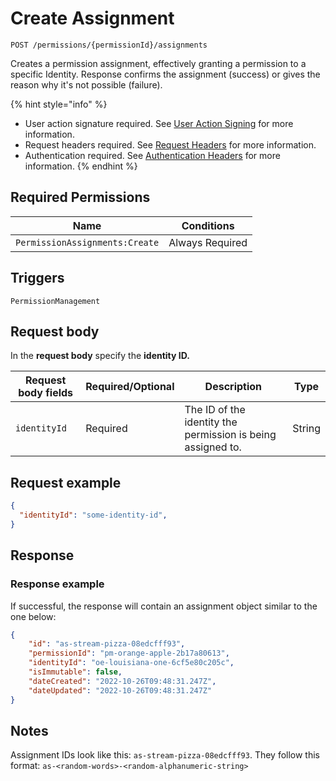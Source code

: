# Create Assignment

`POST /permissions/{permissionId}/assignments`

Creates a permission assignment, effectively granting a permission to a specific Identity. Response confirms the assignment (success) or gives the reason why it's not possible (failure).

{% hint style="info" %}
* User action signature required. See [User Action Signing](../../authentication/user-action-signing/) for more information.
* Request headers required. See [Request Headers](../../../getting-started/request-headers.md) for more information.
* Authentication required. See [Authentication Headers](../../../getting-started/request-headers.md#authentication-headers) for more information.
{% endhint %}

## Required Permissions

| Name                           | Conditions      |
| ------------------------------ | --------------- |
| `PermissionAssignments:Create` | Always Required |

## Triggers <a href="#triggers.1" id="triggers.1"></a>

`PermissionManagement`

## Request body <a href="#request-body" id="request-body"></a>

In the **request body** specify the **identity ID.**

| Request body fields | Required/Optional | Description                                                 | Type   |
| ------------------- | ----------------- | ----------------------------------------------------------- | ------ |
| `identityId`        | Required          | The ID of the identity the permission is being assigned to. | String |

## Request example <a href="#request-example.1" id="request-example.1"></a>

```JSON
{
  "identityId": "some-identity-id",
}
```

## Response <a href="#response" id="response"></a>

### Response example <a href="#response-example" id="response-example"></a>

If successful, the response will contain an assignment object similar to the one below:

```json
{
    "id": "as-stream-pizza-08edcfff93",
    "permissionId": "pm-orange-apple-2b17a80613",
    "identityId": "oe-louisiana-one-6cf5e80c205c",
    "isImmutable": false,
    "dateCreated": "2022-10-26T09:48:31.247Z",
    "dateUpdated": "2022-10-26T09:48:31.247Z"
}
```

## Notes <a href="#notes" id="notes"></a>

Assignment IDs look like this: `as-stream-pizza-08edcfff93`. They follow this format: `as-<random-words>-<random-alphanumeric-string>`

